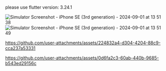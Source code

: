 please use flutter version: 3.24.1

![Simulator Screenshot - iPhone SE (3rd generation) - 2024-09-01 at 13 51 38](https://github.com/user-attachments/assets/923a2f3e-c8a5-465a-9d28-b1016c78c4d9)
![Simulator Screenshot - iPhone SE (3rd generation) - 2024-09-01 at 13 51 49](https://github.com/user-attachments/assets/1941287c-5ea3-4b25-805b-10dd9c0f482c)


https://github.com/user-attachments/assets/224832a4-d304-4204-88c9-cca237a53331



https://github.com/user-attachments/assets/0d6fa2c3-60ab-440b-9685-b543ed29156c

